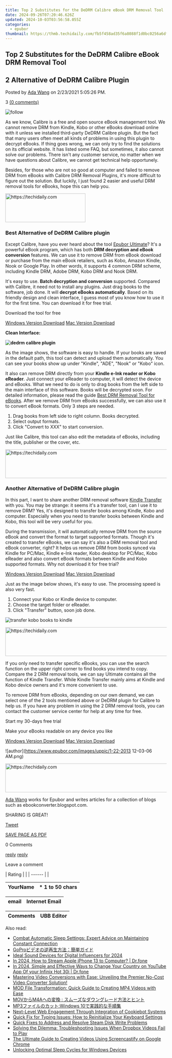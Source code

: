 ```yaml
---
title: Top 2 Substitutes for the DeDRM Calibre eBook DRM Removal Tool
date: 2024-09-26T07:20:46.626Z
updated: 2024-10-03T03:56:58.055Z
categories:
  - epubor
thumbnail: https://thmb.techidaily.com/fb5f458ad35f6a8088f1d0bc0256a6dfcf5f90caa0def063b41c33922ff4a5cb.jpg
---
```


## Top 2 Substitutes for the DeDRM Calibre eBook DRM Removal Tool

## 2 Alternative of DeDRM Calibre Plugin

Posted by [Ada Wang](https://plus.google.com/+AdaWang/posts) on 2/23/2021 5:05:26 PM.

3 [(0 comments)](http://www.epubor.com/#comment-area) 

![follow](http://www.epubor.com/images/follow.png)

As we know, Calibre is a free and open source eBook management tool. We cannot remove DRM from Kindle, Kobo or other eBooks download online with it unless we installed third-party DeDRM Calibre plugin. But the fact that many users often meet all kinds of problems in using this plugin to decrypt eBooks. If thing goes wrong, we can only try to find the solutions on its official website. It has listed some FAQ, but sometimes, it also cannot solve our problems. There isn't any customer service, no matter when we have questions about Calibre, we cannot get technical help opportunely. 

Besides, for those who are not so good at computer and failed to remove DRM from eBooks with Calibre DRM Removal Plugins, it's more difficult to figure out the solution. But luckily, I just found 2 easier and useful DRM removal tools for eBooks, hope this can help you. 

<!-- affiliate ads begin -->
<a href="https://aligracehair.sjv.io/c/5597632/2135368/19272" target="_top" id="2135368">
  <img src="//a.impactradius-go.com/display-ad/19272-2135368" border="0" alt="https://techidaily.com" width="250" height="90"/>
</a>
<img height="0" width="0" src="https://aligracehair.sjv.io/i/5597632/2135368/19272" style="position:absolute;visibility:hidden;" border="0" />
<!-- affiliate ads end -->

### Best Alternative of DeDRM Calibre plugin

Except Calibre, have you ever heard about the tool [Epubor Ultimate](https://tools.techidaily.com/epubor/ultimate/)? It's a powerful eBook program, which has both **DRM decryption and eBook conversion** features. We can use it to remove DRM from eBook download or purchase from the main eBook retailers, such as Kobo, Amazon Kindle, Nook or Google Play. In other words, it supports 4 common DRM scheme, including Kindle DRM, Adobe DRM, Kobo DRM and Nook DRM. 

It's easy to use. **Batch decryption and conversion** supported. Compared with Calibre, it need not to install any plugins. Just drag books to the software, job done. It will **decrypt eBooks automatically**. Based on its friendly design and clean interface, I guess most of you know how to use it for the first time. You can download it for free trial.

Download the tool for free

[Windows Version Download](https://tools.techidaily.com/epubor/ultimate/) [Mac Version Download](https://tools.techidaily.com/epubor/ultimate/) 

**Clean Interface:**

**![dedrm calibre plugin](http://www.epubor.com/images/uppic/alternative-dedrm-calibre-plugin.png)**

As the image shows, the software is easy to handle. If your books are saved in the default path, this tool can detect and upload them automatically. You can see your books show up under "Kindle", "ADE", "Nook" or "Kobo" icon. 

It also can remove DRM directly from your **Kindle e-Ink reader or Kobo eReader**. Just connect your eReader to computer, it will detect the device and eBooks. What we need to do is only to drag books from the left side to the main interface of this software. Books will be decrypted soon. For detailed information, please read the guide [Best DRM Removal Tool for eBooks](https://tools.techidaily.com/epubor/products/). After we remove DRM from eBooks successfully, we can also use it to convert eBook formats. Only 3 steps are needed.

1. Drag books from left side to right column. Books decrypted.
2. Select output formats.
3. Click "Convert to XXX" to start conversion.

Just like Calibre, this tool can also edit the metadata of eBooks, including the title, publisher or the cover, etc. 

<!-- affiliate ads begin -->
<a href="https://appsumo.8odi.net/c/5597632/2049383/7443" target="_top" id="2049383">
  <img src="//a.impactradius-go.com/display-ad/7443-2049383" border="0" alt="https://techidaily.com" width="728" height="90"/>
</a>
<img height="0" width="0" src="https://appsumo.8odi.net/i/5597632/2049383/7443" style="position:absolute;visibility:hidden;" border="0" />
<!-- affiliate ads end -->

###  Another Alternative of DeDRM Calibre plugin

In this part, I want to share another DRM removal software [Kindle Transfer](https://tools.techidaily.com/epubor/transfer/) with you. You may be strange: it seems it's a transfer tool, can I use it to remove DRM? Yes, it's designed to transfer books among Kindle, Kobo and computer. Especially when you need to transfer books between Kindle and Kobo, this tool will be very useful for you. 

During the transmission, it will automatically remove DRM from the source eBook and convert the format to target supported formats. Though it's created to transfer eBooks, we can say it's also a DRM removal tool and eBook converter, right? It helps us remove DRM from books synced via Kindle for PC/Mac, Kindle e-Ink reader, Kobo desktop for PC/Mac, Kobo eReader and also convert eBook formats between Kindle and Kobo supported formats. Why not download it for free trial?

[Windows Version Download](https://tools.techidaily.com/epubor/transfer/) [Mac Version Download](https://tools.techidaily.com/epubor/transfer/) 

Just as the image below shows, it's easy to use. The processing speed is also very fast.

1. Connect your Kobo or Kindle device to computer.
2. Choose the target folder or eReader.
3. Click "Transfer" button, soon job done.

![transfer kobo books to kindle](http://www.epubor.com/images/uppic/transfer-kobo-books-from-kobo-reader-to-kindle.png)

<!-- affiliate ads begin -->
<a href="https://appsumo.8odi.net/c/5597632/2151889/7443" target="_top" id="2151889">
  <img src="//a.impactradius-go.com/display-ad/7443-2151889" border="0" alt="https://techidaily.com" width="728" height="90"/>
</a>
<img height="0" width="0" src="https://appsumo.8odi.net/i/5597632/2151889/7443" style="position:absolute;visibility:hidden;" border="0" />
<!-- affiliate ads end -->

If you only need to transfer specific eBooks, you can use the search function on the upper right corner to find books you intend to copy. Compare the 2 DRM removal tools, we can say Ultimate contains all the function of Kindle Transfer. While Kindle Transfer mainly aims at Kindle and Kobo device owners and it's more convenient to use. 

To remove DRM from eBooks, depending on our own demand, we can select one of the 2 tools mentioned above or DeDRM plugin for Calibre to help us. If you have any problem in using the 2 DRM removal tools, you can contact the customer service center for help at any time for free. 

Start my 30-days free trial

Make your eBooks readable on any device you like

[Windows Version Download](https://tools.techidaily.com/epubor/ultimate/) [Mac Version Download](https://tools.techidaily.com/epubor/ultimate/) 

![author](https://www.epubor.com/images/uppic/1-22-2013 12-03-06 AM.png)

<!-- affiliate ads begin -->
<a href="https://appsumo.8odi.net/c/5597632/2123731/7443" target="_top" id="2123731">
  <img src="//a.impactradius-go.com/display-ad/7443-2123731" border="0" alt="https://techidaily.com" width="728" height="90"/>
</a>
<img height="0" width="0" src="https://appsumo.8odi.net/i/5597632/2123731/7443" style="position:absolute;visibility:hidden;" border="0" />
<!-- affiliate ads end -->

[Ada Wang](https://plus.google.com/+AdaWang/posts) works for Epubor and writes articles for a collection of blogs such as ebookconverter.blogspot.com.

SHARING IS GREAT!

[Tweet](https://twitter.com/share) 

[SAVE PAGE AS PDF](https://tools.techidaily.com/epubor/products/) 

0 Comments

[reply](https://tools.techidaily.com/epubor/products/) [reply](https://tools.techidaily.com/epubor/products/) 

Leave a comment

| Rating |  |
| ------ |  |

| YourName | \*  1 to 50 chars |
| -------- | ----------------- |

| email | Internet Email |
| ----- | -------------- |

| Comments | UBB Editor |
| -------- | ---------- |

<ins class="adsbygoogle"
     style="display:block"
     data-ad-format="autorelaxed"
     data-ad-client="ca-pub-7571918770474297"
     data-ad-slot="1223367746"></ins>

<ins class="adsbygoogle"
     style="display:block"
     data-ad-client="ca-pub-7571918770474297"
     data-ad-slot="8358498916"
     data-ad-format="auto"
     data-full-width-responsive="true"></ins>

<span class="atpl-alsoreadstyle">Also read:</span>
<div><ul>
<li><a href="https://common-error.techidaily.com/combat-automatic-sleep-settings-expert-advice-on-maintaining-constant-connection/"><u>Combat Automatic Sleep Settings: Expert Advice on Maintaining Constant Connection</u></a></li>
<li><a href="https://discover-able.techidaily.com/gopro/"><u>GoProビデオの逆再生方法：簡単ガイド</u></a></li>
<li><a href="https://youtube-webster.techidaily.com/-sound-devices-for-digital-influencers-for-2024/"><u>Ideal Sound Devices for Digital Influencers for 2024</u></a></li>
<li><a href="https://screen-mirror.techidaily.com/in-2024-how-to-stream-apple-iphone-13-to-computer-drfone-by-drfone-ios/"><u>In 2024, How to Stream Apple iPhone 13 to Computer? | Dr.fone</u></a></li>
<li><a href="https://location-social.techidaily.com/in-2024-simple-and-effective-ways-to-change-your-country-on-youtube-app-of-your-infinix-hot-30i-drfone-by-drfone-virtual-android/"><u>In 2024, Simple and Effective Ways to Change Your Country on YouTube App Of your Infinix Hot 30i | Dr.fone</u></a></li>
<li><a href="https://discover-able.techidaily.com/mastering-video-conversions-with-ease-unveiling-the-premier-no-cost-video-converter-solution/"><u>Mastering Video Conversions with Ease: Unveiling the Premier No-Cost Video Converter Solution!</u></a></li>
<li><a href="https://discover-able.techidaily.com/mod-file-transformation-quick-guide-to-creating-mp4-videos-with-ease/"><u>MOD File Transformation: Quick Guide to Creating MP4 Videos with Ease</u></a></li>
<li><a href="https://discover-able.techidaily.com/movm4a/"><u>MOVからM4Aへの変換 : スムーズなダウングレード方法とヒント</u></a></li>
<li><a href="https://discover-able.techidaily.com/mp3windows-10/"><u>MP3ファイルのカット:Windows 10で実践的な手順集</u></a></li>
<li><a href="https://data-safeguard.techidaily.com/next-level-web-engagement-through-integration-of-cookiebot-systems/"><u>Next-Level Web Engagement Through Integration of Cookiebot Systems</u></a></li>
<li><a href="https://common-error.techidaily.com/quick-fix-for-typing-issues-how-to-reinitialize-your-keyboard-settings/"><u>Quick Fix for Typing Issues: How to Reinitialize Your Keyboard Settings</u></a></li>
<li><a href="https://win-howtos.techidaily.com/quick-fixes-to-address-and-resolve-steam-disk-write-problems/"><u>Quick Fixes to Address and Resolve Steam Disk Write Problems</u></a></li>
<li><a href="https://discover-able.techidaily.com/solving-the-dilemma-troubleshooting-issues-when-dropbox-videos-fail-to-play/"><u>Solving the Dilemma: Troubleshooting Issues When Dropbox Videos Fail to Play</u></a></li>
<li><a href="https://discover-able.techidaily.com/the-ultimate-guide-to-creating-videos-using-screencastify-on-google-chrome/"><u>The Ultimate Guide to Creating Videos Using Screencastify on Google Chrome</u></a></li>
<li><a href="https://windows11.techidaily.com/unlocking-optimal-sleep-cycles-for-windows-devices/"><u>Unlocking Optimal Sleep Cycles for Windows Devices</u></a></li>
</ul></div>

